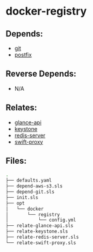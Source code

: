# docker-registry

## Depends:

  -  [git](/salt/git)
  -  [postfix](/salt/postfix)

## Reverse Depends:

  -  N/A

## Relates:

  -  [glance-api](/salt/glance-api)
  -  [keystone](/salt/keystone)
  -  [redis-server](/salt/redis-server)
  -  [swift-proxy](/salt/swift-proxy)

## Files:

```bash
.
├── defaults.yaml
├── depend-aws-s3.sls
├── depend-git.sls
├── init.sls
├── opt
│   └── docker
│       └── registry
│           └── config.yml
├── relate-glance-api.sls
├── relate-keystone.sls
├── relate-redis-server.sls
└── relate-swift-proxy.sls
```
